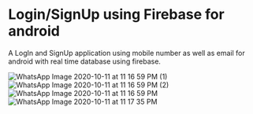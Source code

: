 # Login/SignUp using Firebase for android

A LogIn and SignUp application using mobile number as well as email for android with real time database using firebase.

![WhatsApp Image 2020-10-11 at 11 16 59 PM (1)](https://user-images.githubusercontent.com/69712646/95686111-934dd780-0c19-11eb-8204-129fa1d42593.jpeg)
![WhatsApp Image 2020-10-11 at 11 16 59 PM (2)](https://user-images.githubusercontent.com/69712646/95686113-947f0480-0c19-11eb-8bd1-a1054a72f18c.jpeg)
![WhatsApp Image 2020-10-11 at 11 16 59 PM](https://user-images.githubusercontent.com/69712646/95686114-96e15e80-0c19-11eb-8fcb-f019520d6d4b.jpeg)
![WhatsApp Image 2020-10-11 at 11 17 35 PM](https://user-images.githubusercontent.com/69712646/95686116-98ab2200-0c19-11eb-94e9-6609667eae8c.jpeg)
